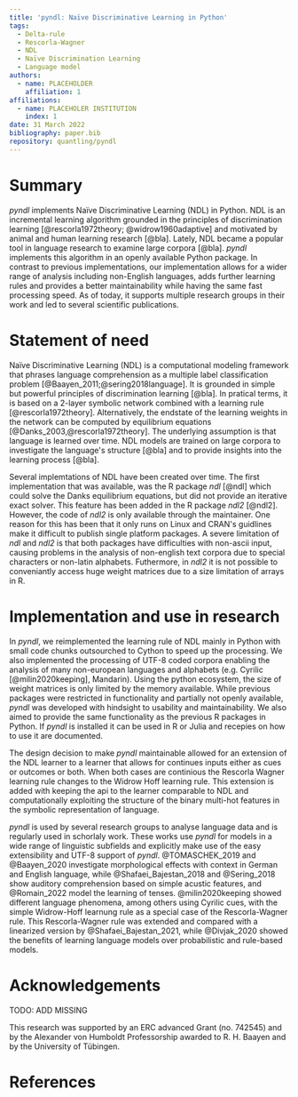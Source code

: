 ```yaml
---
title: 'pyndl: Naïve Discriminative Learning in Python'
tags:
  - Delta-rule
  - Rescorla-Wagner
  - NDL
  - Naïve Discrimination Learning
  - Language model
authors:
  - name: PLACEHOLDER
    affiliation: 1
affiliations:
  - name: PLACEHOLER INSTITUTION
    index: 1    
date: 31 March 2022
bibliography: paper.bib
repository: quantling/pyndl
---
```


# Summary

<!-- A summary describing the high-level functionality and purpose of the software for a diverse, non-specialist audience --> 
*pyndl* implements Naïve Discriminative Learning (NDL) in Python. NDL is an incremental learning algorithm grounded in the principles of discrimination learning [@rescorla1972theory; @widrow1960adaptive] and motivated by animal and human learning research [@bla]. Lately, NDL became a popular tool in language research to examine large corpora [@bla]. *pyndl* implements this algorithm in an openly available Python package. In contrast to previous implementations, our implementation allows for a wider range of analysis including non-English languages, adds further learning rules and provides a better maintainability while having the same fast processing speed. As of today, it supports multiple research groups in their work and led to several scientific publications.


# Statement of need

<!-- General problem --> 
Naïve Discriminative Learning (NDL) is a computational modeling framework that phrases language comprehension as a multiple label classification problem [@Baayen_2011;@sering2018language]. It is grounded in simple but powerful principles of discrimination learning [@bla]. In pratical terms, it is based on a 2-layer symbolic network combined with a learning rule [@rescorla1972theory]. Alternatively, the endstate of the learning weights in the network can be computed by equilibrium equations [@Danks_2003,@rescorla1972theory]. The underlying assumption is that language is learned over time. NDL models are trained on large corpora to investigate the language's structure [@bla] and to provide insights into the learning process [@bla].


<!-- Which implementations are out there? --> 
Several implemtations of NDL have been created over time. The first implementation that was available, was the R package *ndl* [@ndl] which could solve the Danks equilibrium equations, but did not provide an iterative exact solver. This feature has been added in the R package *ndl2* [@ndl2]. However, the code of *ndl2* is only available through the maintainer. One reason for this has been that it only runs on Linux and CRAN's guidlines make it difficult to publish single platform packages. A severe limitation of *ndl* and *ndl2* is that both packages have difficulties with non-ascii input, causing problems in the analysis of non-english text corpora due to special characters or non-latin alphabets. Futhermore, in *ndl2* it is not possible to conveniantly access huge weight matrices due to a size limitation of arrays in R.


# Implementation and use in research

<!-- Short description of pyndl --> 
In *pyndl*, we reimplemented the learning rule of NDL mainly in Python with small code chunks outsourched to Cython to speed up the processing. We also implemented the processing of UTF-8 coded corpora enabling the analysis of many non-european languages and alphabets (e.g. Cyrilic [@milin2020keeping], Mandarin). Using the python ecosystem, the size of weight matrices is only limited by the memory available. While previous packages were restricted in functionality and partially not openly available, *pyndl* was developed with hindsight to usability and maintainability. We also aimed to provide the same functionality as the previous R packages in Python. If *pyndl* is installed it can be used in R or Julia and recepies on how to use it are documented.

<!-- WH extension of pyndl -->
The design decision to make *pyndl* maintainable allowed for an extension of the NDL learner to a learner that allows for continues inputs either as cues or outcomes or both. When both cases are continious the Rescorla Wagner learning rule changes to the Widrow Hoff learning rule. This extension is added with keeping the api to the learner comparable to NDL and computationally exploiting the structure of the binary multi-hot features in the symbolic representation of language.

<!-- Pyndl in research --> 
*pyndl* is used by several research groups to analyse language data and is regularly used in schorlaly work.
These works use *pyndl* for models in a wide range of linguistic subfields  and explicitly make use of the easy extensibility and UTF-8 support of *pyndl*. 
@TOMASCHEK_2019 and @Baayen_2020 investigate morphological effects with context in German and English language, while @Shafaei_Bajestan_2018 and @Sering_2018 
show auditory comprehension based on simple acustic features, and @Romain_2022 model the learning of tenses. 
@milin2020keeping showed different language phenomena, among others using Cyrilic cues, with the simple Widrow-Hoff learnung rule as a special case of the Rescorla-Wagner rule. 
This Rescorla-Wagner rule was extended and compared with a linearized version by @Shafaei_Bajestan_2021, while @Divjak_2020 showed the benefits of learning language models over probabilistic and rule-based models.


# Acknowledgements

TODO: ADD MISSING


This research was supported by an ERC advanced Grant (no. 742545) and by the Alexander von Humboldt Professorship awarded to R. H. Baayen and by the University of Tübingen.

# References
